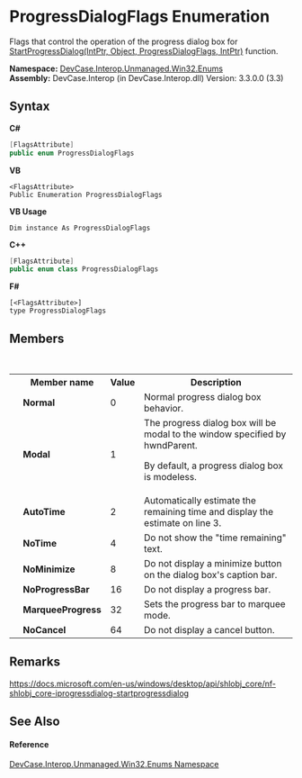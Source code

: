 # ProgressDialogFlags Enumeration
 

Flags that control the operation of the progress dialog box for <a href="M_DevCase_Interop_Unmanaged_Win32_Interfaces_IProgressDialog_StartProgressDialog">StartProgressDialog(IntPtr, Object, ProgressDialogFlags, IntPtr)</a> function.

**Namespace:**&nbsp;<a href="N_DevCase_Interop_Unmanaged_Win32_Enums">DevCase.Interop.Unmanaged.Win32.Enums</a><br />**Assembly:**&nbsp;DevCase.Interop (in DevCase.Interop.dll) Version: 3.3.0.0 (3.3)

## Syntax

**C#**<br />
``` C#
[FlagsAttribute]
public enum ProgressDialogFlags
```

**VB**<br />
``` VB
<FlagsAttribute>
Public Enumeration ProgressDialogFlags
```

**VB Usage**<br />
``` VB Usage
Dim instance As ProgressDialogFlags
```

**C++**<br />
``` C++
[FlagsAttribute]
public enum class ProgressDialogFlags
```

**F#**<br />
``` F#
[<FlagsAttribute>]
type ProgressDialogFlags
```


## Members
&nbsp;<table><tr><th></th><th>Member name</th><th>Value</th><th>Description</th></tr><tr><td /><td target="F:DevCase.Interop.Unmanaged.Win32.Enums.ProgressDialogFlags.Normal">**Normal**</td><td>0</td><td>Normal progress dialog box behavior.</td></tr><tr><td /><td target="F:DevCase.Interop.Unmanaged.Win32.Enums.ProgressDialogFlags.Modal">**Modal**</td><td>1</td><td>The progress dialog box will be modal to the window specified by hwndParent. 

 By default, a progress dialog box is modeless.</td></tr><tr><td /><td target="F:DevCase.Interop.Unmanaged.Win32.Enums.ProgressDialogFlags.AutoTime">**AutoTime**</td><td>2</td><td>Automatically estimate the remaining time and display the estimate on line 3.</td></tr><tr><td /><td target="F:DevCase.Interop.Unmanaged.Win32.Enums.ProgressDialogFlags.NoTime">**NoTime**</td><td>4</td><td>Do not show the "time remaining" text.</td></tr><tr><td /><td target="F:DevCase.Interop.Unmanaged.Win32.Enums.ProgressDialogFlags.NoMinimize">**NoMinimize**</td><td>8</td><td>Do not display a minimize button on the dialog box's caption bar.</td></tr><tr><td /><td target="F:DevCase.Interop.Unmanaged.Win32.Enums.ProgressDialogFlags.NoProgressBar">**NoProgressBar**</td><td>16</td><td>Do not display a progress bar.</td></tr><tr><td /><td target="F:DevCase.Interop.Unmanaged.Win32.Enums.ProgressDialogFlags.MarqueeProgress">**MarqueeProgress**</td><td>32</td><td>Sets the progress bar to marquee mode.</td></tr><tr><td /><td target="F:DevCase.Interop.Unmanaged.Win32.Enums.ProgressDialogFlags.NoCancel">**NoCancel**</td><td>64</td><td>Do not display a cancel button.</td></tr></table>

## Remarks
<a href="https://docs.microsoft.com/en-us/windows/desktop/api/shlobj_core/nf-shlobj_core-iprogressdialog-startprogressdialog" target="_blank">https://docs.microsoft.com/en-us/windows/desktop/api/shlobj_core/nf-shlobj_core-iprogressdialog-startprogressdialog</a>

## See Also


#### Reference
<a href="N_DevCase_Interop_Unmanaged_Win32_Enums">DevCase.Interop.Unmanaged.Win32.Enums Namespace</a><br />